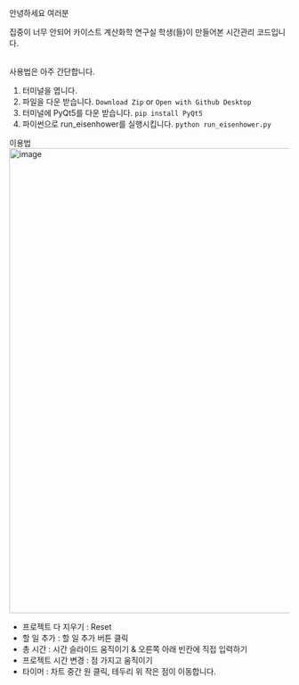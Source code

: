 안녕하세요 여러분

집중이 너무 안되어 카이스트 계산화학 연구실 학생(들)이 만들어본 시간관리 코드입니다.

\
사용법은 아주 간단합니다.

1. 터미널을 엽니다.
2. 파일을 다운 받습니다. `Download Zip` or `Open with Github Desktop`
3. 터미널에 PyQt5를 다운 받습니다. `pip install PyQt5`
4. 파이썬으로 run_eisenhower를 실행시킵니다. `python run_eisenhower.py`


이용법 
<img width="834" alt="image" src="https://github.com/user-attachments/assets/48409000-6d5b-4944-a815-1b4c38dafc4d" />

* 프로젝트 다 지우기 : Reset
* 할 일 추가 : 할 일 추가 버튼 클릭
* 총 시간 : 시간 슬라이드 움직이기 & 오른쪽 아래 빈칸에 직접 입력하기
* 프로젝트 시간 변경 : 점 가지고 움직이기
* 타이머 : 차트 중간 원 클릭, 테두리 위 작은 점이 이동합니다.
